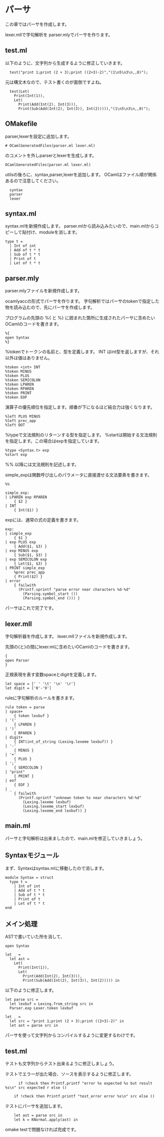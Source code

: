 # パーサ

この章ではパーサを作成します。

lexer.mllで字句解析を
parser.mlyでパーサを作ります。

## test.ml

以下のように、文字列から生成するように修正していきます。

```
  test("print 1;print (2 + 3);print ((2+3)-2)","(1\n5\n3\n,,0)");
```

元は構文木なので、テスト書くのが面倒ですよね。

```
  test(Let(
    Print(Int(1)),
    Let(
      Print(Add(Int(2), Int(3))),
      Print(Sub(Add(Int(2), Int(3)), Int(2))))),"(1\n5\n3\n,,0)");
```

## OMakefile

parser,lexerを設定に追加します。

```
# OCamlGeneratedFiles(parser.ml lexer.ml)
```

のコメントを外しparserとlexerを生成します。

```
OCamlGeneratedFiles(parser.ml lexer.ml)
```

utilsの後ろに、syntax,parser,lexerを追加します。
OCamlはファイル順が関係あるので注意してください。

```
  syntax
  parser
  lexer
```

## syntax.ml

syntax.mlを新規作成します。
parser.mlから読み込みたいので、main.mlからコピーして貼付け、moduleを消します。

```
type t =
  | Int of int
  | Add of t * t
  | Sub of t * t
  | Print of t
  | Let of t * t
```

## parser.mly

parser.mlyファイルを新規作成します。

ocamlyaccの形式でパーサを作ります。
字句解析ではパーサのtokenで指定した物を読み込むので、先にパーサを作成します。


プログラムの先頭の %{ と %} に囲まれた箇所に生成されたパーサに含めたいOCamlのコードを書きます。

```
%{
open Syntax
%}
```

%tokenでトークンの名前と、型を定義します。 <int> INT はint型を返しますが、それ以外は値はありません。

```
%token <int> INT
%token MINUS
%token PLUS
%token SEMICOLON
%token LPAREN
%token RPAREN
%token PRINT
%token EOF
```

演算子の優先順位を指定します。順番が下になるほど結合力は強くなります。

```
%left PLUS MINUS
%left prec_app
%left DOT
```

%typeで文法規則のリターンする型を指定します。
%startは開始する文法規則を指定します。この場合はexpを指定しています。

```
%type <Syntax.t> exp
%start exp
```

%% 以降には文法規則を記述します。

simple_expは関数呼び出しのパラメータに直接渡せる文法要素を書きます。

```
%%

simple_exp:
| LPAREN exp RPAREN
    { $2 }
| INT
    { Int($1) }
```

expには、通常の式の定義を書きます。

```
exp:
| simple_exp
    { $1 }
| exp PLUS exp
    { Add($1, $3) }
| exp MINUS exp
    { Sub($1, $3) }
| exp SEMICOLON exp
    { Let($1, $3) }
| PRINT simple_exp
    %prec prec_app
    { Print($2) }
| error
    { failwith
      (Printf.sprintf "parse error near characters %d-%d"
        (Parsing.symbol_start ())
        (Parsing.symbol_end ())) }
```

パーサはこれで完了です。

## lexer.mll

字句解析器を作成します。
lexer.mllファイルを新規作成します。


先頭の{と}の間にlexer.mlに含めたいOCamlのコードを書きます。

```
{
open Parser
}

```

正規表現を表す変数spaceとdigitを定義します。

```
let space = [' ' '\t' '\n' '\r']
let digit = ['0'-'9']
```

ruleに字句解析のルールを書きます。

```
rule token = parse
| space+
    { token lexbuf }
| '('
    { LPAREN }
| ')'
    { RPAREN }
| digit+
    { INT(int_of_string (Lexing.lexeme lexbuf)) }
| '-'
    { MINUS }
| '+'
    { PLUS }
| ';'
    { SEMICOLON }
| "print"
    { PRINT }
| eof
    { EOF }
| _
    { failwith
      (Printf.sprintf "unknown token %s near characters %d-%d"
        (Lexing.lexeme lexbuf)
        (Lexing.lexeme_start lexbuf)
        (Lexing.lexeme_end lexbuf)) }
```

## main.ml

パーサと字句解析は出来ましたので、main.mlを修正していきましょう。

## Syntaxモジュール

まず、Syntaxはsyntax.mlに移動したので消します。

```
module Syntax = struct
  type t =
    | Int of int
    | Add of t * t
    | Sub of t * t
    | Print of t
    | Let of t * t
end
```

## メイン処理

ASTで書いていた所を消して、

```
open Syntax

let _ =
  let ast =
    Let(
      Print(Int(1)),
      Let(
        Print(Add(Int(2), Int(3))),
        Print(Sub(Add(Int(2), Int(3)), Int(2))))) in
```

以下のように修正します。

```
let parse src =
  let lexbuf = Lexing.from_string src in
  Parser.exp Lexer.token lexbuf

let _ =
  let src = "print 1;print (2 + 3);print ((2+3)-2)" in
  let ast = parse src in
```

パーサを使って文字列からコンパイルするように変更するわけです。

## test.ml

テストも文字列からテスト出来るように修正しましょう。

テストでエラーが出た場合、ソースを表示するように修正します。

```
      if !check then Printf.printf "error %s expected %s but result %s\n" src expected r else ()
```

```
    if !check then Printf.printf "test_error error %s\n" src else ()
```

テストにパーサを追加します。

```
    let ast = parse src in
    let k = KNormal.apply(ast) in
```

omake testで問題なければ完成です。
